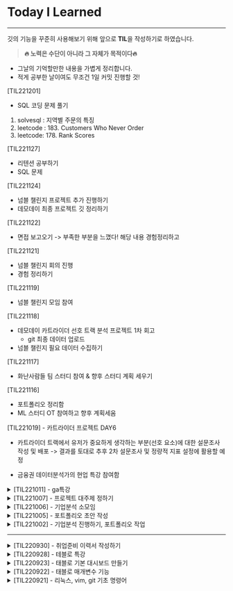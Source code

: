 # Today I Learned
------
깃의 기능을 꾸준히 사용해보기 위해 앞으로 **TIL**을 작성하기로 하였습니다.

> **🔥 노력은 수단이 아니라 그 자체가 목적이다🔥**

- 그날의 기억할만한 내용을 가볍게 정리합니다.
- 적게 공부한 날이여도 무조건 1일 커밋 진행할 것!

[TIL221201]
- SQL 코딩 문제 풀기
1. solvesql : 지역별 주문의 특징
2. leetcode : 183. Customers Who Never Order
3. leetcode: 178. Rank Scores


[TIL221127] 
- 리텐션 공부하기
- SQL 문제 



[TIL221124] 
- 넘블 챌린지 프로젝트 추가 진행하기
- 데모데이 최종 프로젝트 깃 정리하기


[TIL221122] 
- 면접 보고오기
-> 부족한 부분을 느꼈다! 해당 내용 경험정리하고 


[TIL221121] 
- 넘블 챌린지 회의 진행
- 경험 정리하기



[TIL221119] 
- 넘블 챌린지 모임 참여


[TIL221118] 
- 데모데이 카트라이더 선호 트랙 분석 프로젝트 1차 회고
    - git 최종 데이터 업로드
- 넘블 챌린지 필요 데이터 수집하기



[TIL221117] 
- 화난사람들 팀 스터디 참여 & 향후 스터디 계획 세우기


[TIL221116] 
- 포트폴리오 정리함
- ML 스터디 OT 참여하고 향후 계획세움



[TIL221019] - 카트라이더 프로젝트 DAY6
- 카트라이더 트랙에서 유저가 중요하게 생각하는 부분(선호 요소)에 대한 설문조사 작성 및 배포
    -> 결과를 토대로 추후 2차 설문조사 및 정량적 지표 설정에 활용할 예정

- 금융권 데이터분석가의 현업 특강 참여함


<details>
<summary>[TIL221011] - ga특강</summary>
<div markdown="1">

> **ga특강**

- ga분석을 위한 히트, 세션, 사용자 정의 학습
- LTV, 코호트 개념 학습
- ga3, ga4 차이
    : 이탈률 -> 참여율

> **others**

- 회귀분석 머신러닝 기본 학습

</div>
</details>




<details>
<summary>[TIL221007] - 프로젝트 대주제 정하기</summary>
<div markdown="1">

> **프로젝트 주제 정하기**
- 프로젝트 대주제를 `게임`으로 정함
- 던파, 피파, 카트라이더 중에 어떤 데이터로 어떤 분석을 진행하고 싶은 지 조사해서 오기

</div>
</details>




<details>
<summary>[TIL221006] - 기업분석 소모임</summary>
<div markdown="1">

> **기업분석 모임**

- 기업분석 소모임 참여 <br>
- 기업분석 : <span style='background-color:#fff5b1'>  에이블리, 지그재그, 채널톡, 데브시스터즈, 토스, 쏘카 </span><br>

```  
🙋🏻‍♂️ 느낀점 <br>
다른 분들의 발표 들으면서 추가적으로 분석, 진행해야겠다는 마음..이 크게 들었다. <br>
ERD를 추가 구성하여 생각해보고, AARRR 부분에서도 "선택한 서비스" 측면에서 다시 고민해봐야 할 것 같다. <br> 
너무 큰 틀에서 생각한 것 같은 느낌이 강하다 + 다른 회사를 하나 지정해서 두개를 비교하는 형태로 봐보는 것도 나쁘지 않을 것 같다! <br>
다시 한번 느끼지만 다들 대단하신 분들이다. 같이 모임 활동하게 되어서 영광이다  
```
-> 해당 내용 정리하여 블로그에 업로드 하기!!
<br>

</div>
</details>


<details>
<summary>[TIL221005] - 포트폴리오 초안 작성</summary>
<div markdown="1">

> **취준하기**

- 포트폴리오 예시 찾아보기
- 내일 진행되는 '기업 분석' 소모임 준비하기
<center><img src="https://www.cookierun-kingdom.com/og-ko.jpg" width="300" height="150"></center>

</div>
</details>



<details>
<summary>[TIL221002] - 기업분석 진행하기, 포트폴리오 작업</summary>
<div markdown="1">

> **취준하기!**

- 기업분석 소모임시 선택한 **[데브시스터즈 쿠키런:킹덤]** 에 대해 분석 진행함
- 모바일 게임 동향 및 장르 파악 || 대부분 부분 유료화 수익 모델
- 데브시스터즈 소셜 RPG 전략 게임 → “대중화”  낮은 과금 유도 + 높은 접근성 

</div>
</details>




----

<details>
<summary>[TIL220930] - 취업준비 이력서 작성하기
</summary>
<div markdown="1">


> **취준하기!**

- 기업분석 진행하며 이력서 작성하기
- 기업분석 소모임의 선택 도메인 게임에 대해 서칭함
</details>


<details>
<summary>[TIL220928] - 테블로 특강</summary>
<div markdown="1">

> **태블로 관련 대시보드 만들기 실습**

- 부서별로 원하는 대시보드 양상 생각하기
- 시계열 모형 예측 대시보드 구성하기

</div>
</details>

<details>
<summary>[TIL220923] - 태블로 기본 대시보드 만들기</summary>
<div markdown="1">

> **태블로 시간관련 시각화 차트**

- 폭포수 차트 만드는 방법/특징/장단점
- 범프 차트 만드는 방법/특징/장단점

> 📝 #2 TIL 수정 & 브랜치로 생성/ 병합

1. `#### 등 head가 제대로 구현 안되는 것 확인.. -> 볼드체로 변경
2. 브랜치 생성/ 병합 연습 진행

</div>
</details>


<details>
<summary>
 [TIL220922] - 태블로 매개변수 기능</summary>
<div markdown="1">

> **태블로 매개변수 기능 활용**

- 태블로 매개변수 생성/ 계산된 필드 연결& 생성
- 태블로 매개변수를 활용한 대시보드 측정값 변경
- 태블로 대시보드 동작 적용하기 (하이라이트, 필터 등)

</div>
</details>




<details>
<summary>[TIL220921] - 리눅스, vim, git 기초 명령어</summary>
<div markdown="1">

 -> git 이슈 발생/ 해결 방법 공부

> **리눅스 커멘트라인 기초**

- `pwd` : 현재 저장소 위치 (print working)
- `cd` : 현재 저장소 위치를 변경하라 (change directory)
- `ls` : 디렉토리 안에 있는 내용을 확인한다. (list)
   - ls 뒤에는 -a, -l 옵션을 붙일 수 있음.

> **git 사용 명령어**

1) `git status` : 수정한 파일 확인가능 <br>
    commit 하지 않은 파일이 있는 지 확인하기 좋음 <br>
2) `git add FILENAME` : 커밋 대기 상태로 만듬 <br>
3) `git commit -m "VERSION"`: 실제로 커밋 버전을 만듬 <br>
4) `git log`: 제대로 커밋 되었는지 확인 <br>
3) `git push`: 저장소에 내용 업로드 하기 <br>

> 📝 #1 vim 사용법

: 명령모드 vs 입력모드
1. vim 에디터를 처음 킬때는 명령모드로 진입. 이때는 입력이 불가능함
2. 입력 하려면 입력 모드로 바꿔야함
- 입력 모드로 바꾸려면 키보드에서 i키(insert)등을 누름
3. 입력이 다 끝나고 저장 등의 명령을 컴퓨터에게 내리려면 명령모드로 다시 돌아가야 함
명령모드로 바꾸려면 키보드에서 esc키를 누름
- 명령모드에서 :w를 입력하고 enter키를 누르면 저장만 됨
(write)
- `:q`를 입력하면 에디터에서 빠져나올 수 있음 
(저장 안하고 quit)
- `:wq`를 입력하면 저장하고 에디터에서 빠져나올 수 있음
(write and quit)
</div>
</details>
